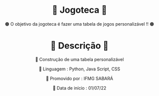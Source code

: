  <h1 align="center"> 🧡 Jogoteca 🧡 </h1>
 <p align="center">🟠 O objetivo da jogoteca é fazer uma tabela de jogos personalizável !! 🟠</p>
 <h1 align="center">🔶  Descrição  🔶</h1>
 <p align="center">🔶 Construção de uma tabela personalizável</p>
 <p align="center">🔶 Linguagem : Python, Java Script, CSS </p>
 <p align="center">🔶 Promovido por : IFMG SABARÁ </p>
 <p align="center">🔶 Data de início : 01/07/22 </p>


